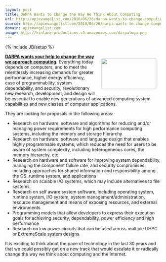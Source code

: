 ```yaml
---
layout: post
title: DARPA Wants to Change the Way We Think About Computing
url: http://apievangelist.com/2010/06/26/darpa-wants-to-change-computing/
source: http://apievangelist.com/2010/06/26/darpa-wants-to-change-computing/
domain: apievangelist.com
image: http://kinlane-productions.s3.amazonaws.com/darpalogo.png
---
```

{% include JB/setup %}<p><a href="https://www.fbo.gov/index?s=opportunity&amp;mode=form&amp;id=3ba522c52b23884843a6639c8cbd1154&amp;tab=core&amp;_cview=0" target="_self"><strong><img class="alignnone" style="padding: 15px;" title="Darpa" src="http://kinlane-productions.s3.amazonaws.com/darpalogo.png" alt="" width="178" height="96" align="right" />DARPA wants your help to change the way we approach computing</strong></a>. Everything today depends on computers, and to meet the relentlessly increasing demands for greater performance,  higher energy efficiency, ease of programmability, system dependability,  and security, revolutionary new research, development, and design will  be essential to enable new generations of advanced computing system  capabilities and new classes of computer applications.<p></p>
They are looking for proposals in the following areas:
<ul class="mainlist">
	<li>Research on hardware, software and algorithms for reducing and/or managing power requirements for high performance computing systems, including the memory and storage hierarchy</li>
	<li>Research on hardware, software and language design that enables highly programmable systems, which reduces the need for users to be aware of system complexity, including heterogeneous cores, the memory hierarchy, etc.</li>
	<li>Research on hardware and software for improving system dependability, managing the component failure rate, and security compromises including approaches for shared information and responsibility among the OS, runtime system, and applications</li>
	<li>Research on scalable I/O systems, which may include alternatives to file systems</li>
	<li>Research on self aware system software, including operating system, runtime system, I/O system, system management/administration, resource management and means of exposing resources, and external environments</li>
	<li>Programming models that allow developers to express their execution goals for achieving security, dependability, power efficiency and high performance</li>
	<li>Research on low power circuits that can be used across multiple UHPC or ExtremeScale system designs.</li>
</ul>
It is exciting to think about the pace of technology in the last 30 years and that we could possibly get on a new track that would escalate it or radically change the way we think about computing and the Internet.</p>
